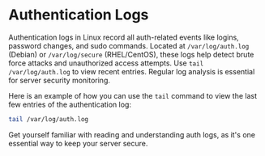 # Authentication Logs

Authentication logs in Linux record all auth-related events like logins, password changes, and sudo commands. Located at `/var/log/auth.log` (Debian) or `/var/log/secure` (RHEL/CentOS), these logs help detect brute force attacks and unauthorized access attempts. Use `tail /var/log/auth.log` to view recent entries. Regular log analysis is essential for server security monitoring.

Here is an example of how you can use the `tail` command to view the last few entries of the authentication log:

```bash
tail /var/log/auth.log
```

Get yourself familiar with reading and understanding auth logs, as it's one essential way to keep your server secure.